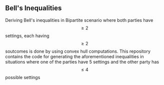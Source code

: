 ## Bell's Inequalities 
Deriving Bell's inequalities in Bipartite scenario where both parties have $$\geq 2$$ settings, each having $$\geq 2$$ soutcomes is done by using convex hull computations.
This repository contains the code for generating the aforementioned inequalities in situations where one of the parties have 5 settings and the other party has $$\leq 4$$ 
possible settings
